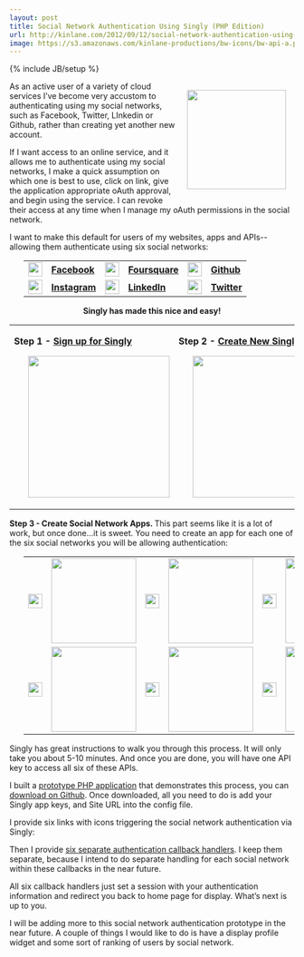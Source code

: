 ```yaml
---
layout: post
title: Social Network Authentication Using Singly (PHP Edition)
url: http://kinlane.com/2012/09/12/social-network-authentication-using-singly-php-edition/
image: https://s3.amazonaws.com/kinlane-productions/bw-icons/bw-api-a.png
---
```

{% include JB/setup %}
<p><a href="http://www.singly.com/"><img style="padding: 15px;" src="https://s3.amazonaws.com/kinlane-productions/singly/singly-twitter-linkedin-github-facebook-authentication.png" alt="" width="175" align="right" /></a></p>
<p>As an active user of a variety of cloud services I&rsquo;ve become very accustom to authenticating using my social networks, such as Facebook, Twitter, LInkedin or Github,  rather than creating yet another new account.</p>
<p>If I want access to an online service, and it allows me to authenticate using my social networks, I make a quick assumption on which one is best to use, click on link, give the application appropriate oAuth approval, and begin using the service. I can revoke their access at any time when I manage my oAuth permissions in the social network.</p>
<p>I want to make this default for users of my websites, apps and APIs--allowing them authenticate using six social networks:</p>
<table style="padding-left: 25px;" cellspacing="10" cellpadding="10">
<tbody>
<tr>
<td width="25"><a title="Facebook" href="https://singly.com/docs/facebook"><img src="https://s3.amazonaws.com/kinlane-productions/icons/facebook.png" alt="" width="25" /></a></td>
<td><a title="Facebook" href="https://singly.com/docs/facebook"><strong>Facebook</strong></a></td>
<td width="25"><a title="Foursquare" href="https://singly.com/docs/foursquare"><img src="https://s3.amazonaws.com/kinlane-productions/icons/foursquare.png" alt="" width="25" /></a></td>
<td><strong><a title="Foursquare" href="https://singly.com/docs/foursquare">Foursquare</a></strong></td>
<td width="25"><a title="Github" href="https://singly.com/docs/github"><img src="https://s3.amazonaws.com/kinlane-productions/icons/github.png" alt="" width="25" /></a></td>
<td><strong><a title="Github" href="https://singly.com/docs/github">Github</a></strong></td>
</tr>
<tr>
<td width="25"><a title="Instagram" href="https://singly.com/docs/instagram"><img src="https://s3.amazonaws.com/kinlane-productions/icons/instagram.png" alt="" width="25" /></a></td>
<td><strong><a title="Instagram" href="https://singly.com/docs/instagram">Instagram</a></strong></td>
<td width="25"><a title="LinkedIn" href="https://singly.com/docs/linkedin"><img src="https://s3.amazonaws.com/kinlane-productions/icons/linkedin.png" alt="" width="25" /></a></td>
<td><strong><a href="https://singly.com/docs/linkedin">LinkedIn</a></strong></td>
<td width="25"><a title="Twitter" href="https://singly.com/docs/twitter"><img src="https://s3.amazonaws.com/kinlane-productions/icons/twitter-2.png" alt="" width="25" /></a></td>
<td><strong><a title="Twitter" href="https://singly.com/docs/twitter">Twitter</a></strong></td>
</tr>
</tbody>
</table>
<p style="text-align: center;"><strong>Singly has made this nice and easy!</strong></p>
<table>
<tbody>
<tr>
<td valign="top">
<p><strong>Step 1 - <a href="https://singly.com/signup?section=header" target="_blank">Sign up for Singly</a></strong></p>
<p><a href="https://singly.com/signup?section=header" target="_blank"><img style="padding-left: 25px;" src="https://s3.amazonaws.com/kinlane-productions/singly/Singly-Sign-Up.png" alt="" width="250" /></a></p>
</td>
<td>
<p><strong>Step 2 - <a href="https://singly.com/apps/new" target="_blank">Create New Singly App</a></strong></p>
<p><a href="https://singly.com/apps/new" target="_blank"><img style="padding-left: 25px;" src="https://s3.amazonaws.com/kinlane-productions/singly/Singly-Create-New-App.png" alt="" width="250" /></a></p>
</td>
</tr>
</tbody>
</table>
<p><strong>Step 3 - Create Social Network Apps. </strong> This part seems like it is a lot of work, but once done...it is sweet.  You need to create an app for each one of the six social networks you will be allowing authentication:</p>
<table style="padding-left: 25px;" cellspacing="2" cellpadding="2">
<tbody>
<tr>
<td width="25"><img src="https://s3.amazonaws.com/kinlane-productions/icons/facebook.png" alt="" width="25" /></td>
<td><img src="https://s3.amazonaws.com/kinlane-productions/singly/Singly-Facebook-New-App.png" alt="" width="150" /></td>
<td width="25"><img src="https://s3.amazonaws.com/kinlane-productions/icons/foursquare.png" alt="" width="25" /></td>
<td><img src="https://s3.amazonaws.com/kinlane-productions/singly/Singly-Foursquare-New-App.png" alt="" width="150" /></td>
<td width="25"><img src="https://s3.amazonaws.com/kinlane-productions/icons/github.png" alt="" width="25" /></td>
<td><img src="https://s3.amazonaws.com/kinlane-productions/singly/Singly-Github-New-App.png" alt="" width="150" /></td>
</tr>
<tr>
<td width="25"><img src="https://s3.amazonaws.com/kinlane-productions/icons/instagram.png" alt="" width="25" /></td>
<td><img src="https://s3.amazonaws.com/kinlane-productions/singly/Singly-Instagram-New-App.png" alt="" width="150" /></td>
<td width="25"><img src="https://s3.amazonaws.com/kinlane-productions/icons/linkedin.png" alt="" width="25" /></td>
<td><img src="https://s3.amazonaws.com/kinlane-productions/singly/Singly-LinkedIn-New-App.png" alt="" width="150" /></td>
<td width="25"><img src="https://s3.amazonaws.com/kinlane-productions/icons/twitter-2.png" alt="" width="25" /></td>
<td><img src="https://s3.amazonaws.com/kinlane-productions/singly/Singly-Twitter-New-App.png" alt="" width="150" /></td>
</tr>
</tbody>
</table>
<p>Singly has great instructions to walk you through this process.  It will only take you about 5-10 minutes.  And once you are done, you will have one API key to access all six of these APIs.</p>
<p>I built a <a href="http://singly-authentication.laneworks.net/">prototype PHP application</a> that demonstrates this process, you can <a href="https://github.com/kinlane/singly-social-authentication-php">download on Github</a>.  Once downloaded, all you need to do is add your Singly app keys, and Site URL into the config file.</p>
<p>I provide six links with icons triggering the social network authentication via Singly:</p>
<script src="https://gist.github.com/3710690.js?file=gistfile1.txt"></script>
<p>Then I provide <a href="https://github.com/kinlane/singly-social-authentication-php/tree/master/auth">six separate authentication callback handlers</a>.  I keep them separate, because I intend to do separate handling for each social network within these callbacks in the near future.</p>
<p>All six callback handlers just set a session with your authentication information and redirect you back to home page for display.  What&rsquo;s next is up to you.</p>
<p>I will be adding more to this social network authentication prototype in the near future.  A couple of things I would like to do is have a display profile widget and some sort of ranking of users by social network.</p>